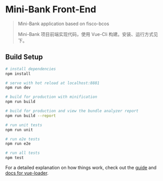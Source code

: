 # Mini-Bank Front-End

> Mini-Bank application based on fisco-bcos
>
> Mini-Bank 项目前端实现代码，使用 Vue-Cli 构建。安装、运行方式见下。

## Build Setup

``` bash
# install dependencies
npm install

# serve with hot reload at localhost:8881
npm run dev

# build for production with minification
npm run build

# build for production and view the bundle analyzer report
npm run build --report

# run unit tests
npm run unit

# run e2e tests
npm run e2e

# run all tests
npm test
```

For a detailed explanation on how things work, check out the [guide](http://vuejs-templates.github.io/webpack/) and [docs for vue-loader](http://vuejs.github.io/vue-loader).
